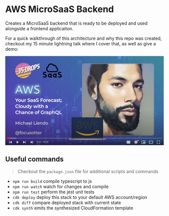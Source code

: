 # AWS MicroSaaS Backend

Creates a MicroSaaS backend that is ready to be deployed and used alongside a frontend applicaiton.

For a quick walkthrough of this architecture and why this repo was created, checkout my 15 minute lightning talk where I cover that, as well as give a demo:

<a href='https://www.youtube.com/watch?v=ATA-es1Iuwo&list=PL-G5r6j4GptFx1NfMrfsEUBGB-TwWy6rb'>
<img src ='./readmeImages/js-drops.png'/>
</a>

## Useful commands

> Checkout the `package.json` file for additional scripts and commands

- `npm run build` compile typescript to js
- `npm run watch` watch for changes and compile
- `npm run test` perform the jest unit tests
- `cdk deploy` deploy this stack to your default AWS account/region
- `cdk diff` compare deployed stack with current state
- `cdk synth` emits the synthesized CloudFormation template

